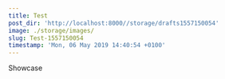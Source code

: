 ```yaml
---
title: Test
post_dir: 'http://localhost:8000//storage/drafts1557150054'
image: ./storage/images/
slug: Test-1557150054
timestamp: 'Mon, 06 May 2019 14:40:54 +0100'
---
```

Showcase